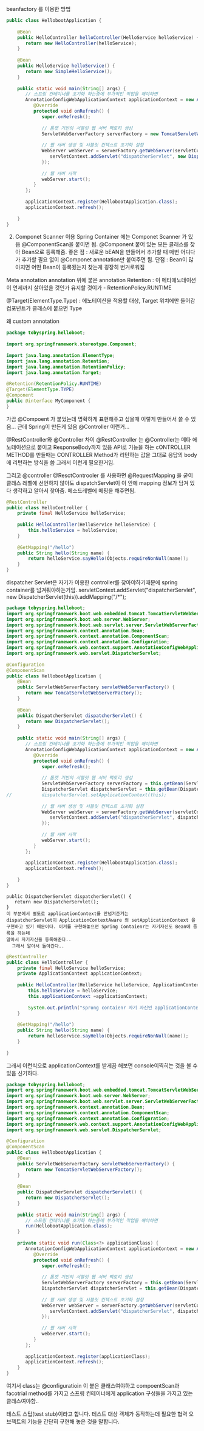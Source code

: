 
beanfactory 를 이용한 방법
```java
public class HellobootApplication {  
  
    @Bean  
    public HelloController helloController(HelloService helloService) {  
       return new HelloController(helloService);  
    }  
  
    @Bean  
    public HelloService helloService() {  
       return new SimpleHelloService();  
    }  
  
    public static void main(String[] args) {  
       // 스프링 컨테이너를 초기화 하는중에 부가적인 작업을 해야하면  
       AnnotationConfigWebApplicationContext applicationContext = new AnnotationConfigWebApplicationContext() {  
          @Override  
          protected void onRefresh() {  
             super.onRefresh();  
  
             // 톰캣 기반의 서블릿 웹 서버 팩토리 생성  
             ServletWebServerFactory serverFactory = new TomcatServletWebServerFactory();  
  
             // 웹 서버 생성 및 서블릿 컨텍스트 초기화 설정  
             WebServer webServer = serverFactory.getWebServer(servletContext -> {  
                servletContext.addServlet("dispatcherServlet", new DispatcherServlet(this)).addMapping("/*");  
             });  
  
             // 웹 서버 시작  
             webServer.start();  
          }  
       };  
  
       applicationContext.register(HellobootApplication.class);  
       applicationContext.refresh();  
         
    }  
}
```


2. Componet Scanner 이용
Spring Container 에는 Componet Scanner 가 있음 @ComponentScan을 붙이면 됨.
@Component 붙어 있는 모든 클래스를 찾아 Bean으로 등록해줌.
좋은 점  : 새로운 bEAN을 만들어서 추가할 때 매번 어디다가 추가할 필요 없이 @Componet annotation만 붙여주면 됨.
단점 : Bean이 많아지면 어떤 Bean이 등록됬는지 찾는게 굉장히 번거로워짐






Meta annotation
annotation 위에 붙은 annotation
Retention : 이 메타에노테이션이 언제까지 살아있을 것인가 유지할 것이가 - RetentionPolicy.RUNTIME

@Target(ElementType.Type) : 에노테이션을 적용할 대상, Target 위치에만 들어감 컴포넌트가 클래스에 붙으면 Type

왜 custom annotation
```java
package tobyspring.helloboot;  
  
import org.springframework.stereotype.Component;  
  
import java.lang.annotation.ElementType;  
import java.lang.annotation.Retention;  
import java.lang.annotation.RetentionPolicy;  
import java.lang.annotation.Target;  
  
@Retention(RetentionPolicy.RUNTIME)  
@Target(ElementType.TYPE)  
@Component  
public @interface MyComponent {  
}
```
가끔 @Compoent 가 붙었는데 명확하게 표현해주고 싶을때 이렇게 만들어서 쓸 수 있음...
근데 Spring이 만든게 있음 
@Controller 이런거...



@RestController와 @Controller 차이
@RestController 는 @Controller는 메타 에노테이션으로 붙이고 ResponseBody까지 있음
API로 기능을 하는 cONTROLLER METHOD를 만들때는 CONTROLLER Method가 리턴하는 값을 그대로 응답의 body에 리턴하는 방식을 씀 그래서 이런게 필요한거임.

그리고 @controller @ResctControoler 를 사용하면
@RequestMapping 을 굳이 클래스 레벨에 선언하지 않아도 dispatchServlet이 
이 안에 mapping 정보가 담겨 있다 생각하고 알아서 찾아줌. 메소드레벨에 메핑을 해주면됨.
```java
@RestController  
public class HelloController {  
    private final HelloService helloService;  
  
    public HelloController(HelloService helloService) {  
        this.helloService = helloService;  
    }  
  
    @GetMapping("/hello")  
    public String hello(String name) {  
        return helloService.sayHello(Objects.requireNonNull(name));  
    }  
}
```


dispatcher Servlet은 자기가 이용한 controller를 찾아야하기때문에 spring container를 넘겨줘야하는거임.
servletContext.addServlet("dispatcherServlet", new DispatcherServlet(this)).addMapping("/*");

```java
package tobyspring.helloboot;  
import org.springframework.boot.web.embedded.tomcat.TomcatServletWebServerFactory;  
import org.springframework.boot.web.server.WebServer;  
import org.springframework.boot.web.servlet.server.ServletWebServerFactory;  
import org.springframework.context.annotation.Bean;  
import org.springframework.context.annotation.ComponentScan;  
import org.springframework.context.annotation.Configuration;  
import org.springframework.web.context.support.AnnotationConfigWebApplicationContext;  
import org.springframework.web.servlet.DispatcherServlet;  
  
@Configuration  
@ComponentScan  
public class HellobootApplication {  
    @Bean  
    public ServletWebServerFactory servletWebServerFactory() {  
       return new TomcatServletWebServerFactory();  
    }  
  
    @Bean  
    public DispatcherServlet dispatcherServlet() {  
       return new DispatcherServlet();  
    }  
  
    public static void main(String[] args) {  
       // 스프링 컨테이너를 초기화 하는중에 부가적인 작업을 해야하면  
       AnnotationConfigWebApplicationContext applicationContext = new AnnotationConfigWebApplicationContext() {  
          @Override  
          protected void onRefresh() {  
             super.onRefresh();  
  
             // 톰캣 기반의 서블릿 웹 서버 팩토리 생성  
             ServletWebServerFactory serverFactory = this.getBean(ServletWebServerFactory.class);  
             DispatcherServlet dispatcherServlet = this.getBean(DispatcherServlet.class);  
//           dispatcherServlet.setApplicationContext(this);  
  
             // 웹 서버 생성 및 서블릿 컨텍스트 초기화 설정  
             WebServer webServer = serverFactory.getWebServer(servletContext -> {  
                servletContext.addServlet("dispatcherServlet", dispatcherServlet).addMapping("/*");  
             });  
  
             // 웹 서버 시작  
             webServer.start();  
          }  
       };  
  
       applicationContext.register(HellobootApplication.class);  
       applicationContext.refresh();  
  
    }  
}
```
    public DispatcherServlet dispatcherServlet() {  
       return new DispatcherServlet();  
    }  
    이 부분에서 별도로 applicationContext를 안넘겨준거는
    dispatcherServlet이 ApplicationContextAware 의 setApplicationContext 을 구현하고 있기 때문이다. 이거를 구현해놓으면 Spring Contaienr는 자기자신도 Bean에 등록을 하는데
    알아서 자기자신을 등록해준다..
      그래서 알아서 돌아간다..
```java
@RestController  
public class HelloController {  
    private final HelloService helloService;  
    private ApplicationContext applicationContext;  
  
    public HelloController(HelloService helloService, ApplicationContext applicationContext) {  
        this.helloService = helloService;  
        this.applicationContext =applicationContext;  
  
        System.out.println("sprong contaienr 자기 자신인 applicationContext가 자동으로 들어오나 확인" + applicationContext);  
    }  
  
    @GetMapping("/hello")  
    public String hello(String name) {  
        return helloService.sayHello(Objects.requireNonNull(name));  
    }  
  
}
```

그래서 이런식으로 applicationContext를 받게끔 해보면 console이찍히는 것을 볼 수 있음 신기하다.


```java
package tobyspring.helloboot;  
import org.springframework.boot.web.embedded.tomcat.TomcatServletWebServerFactory;  
import org.springframework.boot.web.server.WebServer;  
import org.springframework.boot.web.servlet.server.ServletWebServerFactory;  
import org.springframework.context.annotation.Bean;  
import org.springframework.context.annotation.ComponentScan;  
import org.springframework.context.annotation.Configuration;  
import org.springframework.web.context.support.AnnotationConfigWebApplicationContext;  
import org.springframework.web.servlet.DispatcherServlet;  
  
@Configuration  
@ComponentScan  
public class HellobootApplication {  
    @Bean  
    public ServletWebServerFactory servletWebServerFactory() {  
       return new TomcatServletWebServerFactory();  
    }  
  
    @Bean  
    public DispatcherServlet dispatcherServlet() {  
       return new DispatcherServlet();  
    }  
  
    public static void main(String[] args) {  
       // 스프링 컨테이너를 초기화 하는중에 부가적인 작업을 해야하면  
       run(HellobootApplication.class);  
    }  
  
    private static void run(Class<?> applicationClass) {  
       AnnotationConfigWebApplicationContext applicationContext = new AnnotationConfigWebApplicationContext() {  
          @Override  
          protected void onRefresh() {  
             super.onRefresh();  
  
             // 톰캣 기반의 서블릿 웹 서버 팩토리 생성  
             ServletWebServerFactory serverFactory = this.getBean(ServletWebServerFactory.class);  
             DispatcherServlet dispatcherServlet = this.getBean(DispatcherServlet.class);  
  
             // 웹 서버 생성 및 서블릿 컨텍스트 초기화 설정  
             WebServer webServer = serverFactory.getWebServer(servletContext -> {  
                servletContext.addServlet("dispatcherServlet", dispatcherServlet).addMapping("/*");  
             });  
  
             // 웹 서버 시작  
             webServer.start();  
          }  
       };  
  
       applicationContext.register(applicationClass);  
       applicationContext.refresh();  
    }  
}
```

여기서 class는 @configuratioin 이 붙은 클래스여야하고 compoentScan과 facotrial method를 가지고 스프링 컨테이너에게 application 구성들을 가지고 있는 클래스여야함..

테스트 스텁(test stub)이라고 합니다. 테스트 대상 객체가 동작하는데 필요한 협력 오브젝트의 기능을 간단히 구현해 놓은 것을 말합니다.